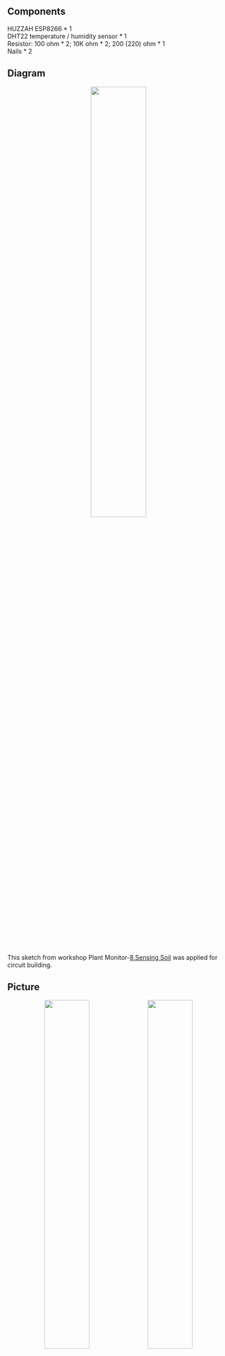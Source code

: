 
## Components 
HUZZAH ESP8266 * 1  
DHT22 temperature / humidity sensor * 1  
Resistor: 100 ohm * 2; 10K ohm * 2; 200 (220) ohm * 1  
Nails * 2

## Diagram
<p align='center'>
<img src="https://user-images.githubusercontent.com/91855312/139989508-086d885f-e25e-4c67-9437-f1d2779d32a9.png" width=50%>
</p>
This sketch from workshop Plant Monitor-<a href = "https://workshops.cetools.org/codelabs/CASA0014-2-Plant-Monitor/index.html?index=..%2F..index#7">8.Sensing Soil</a> was applied for circuit building.

## Picture 
<p align='center'>
<img src="https://user-images.githubusercontent.com/91855312/139998483-ed0527bd-6212-41af-bd97-3fabe0da2247.jpg" width=45%>&nbsp
<img src="https://user-images.githubusercontent.com/91855312/139999011-8332f892-b2c6-48ce-920a-72622532555a.jpg" width=45%>
</p>
Record of my circuit.

## Additional materials
For aesthetics and physical recognizability, the connection between the head of nails and wire are covered
<p align='center'>
<img src="https://user-images.githubusercontent.com/91855312/139984029-f0f1d837-96f3-4eb6-94c3-19bcd8e43986.jpg" width=25.5%>&nbsp
<img src="https://user-images.githubusercontent.com/91855312/139986626-ce09c536-a090-47d9-851c-46415694d699.jpg" width=45%>
</p>
